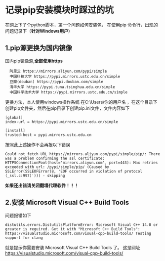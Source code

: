 # 记录pip安装模块时踩过的坑


在网上下了个python脚本，第一个问题如何安装包， 在使用pip 命令行，出现的问题记录下（**针对Windows用户**）
## 1.pip源更换为国内镜像

国内pip镜像源,**全部使用https**
```
  阿里云 https://mirrors.aliyun.com/pypi/simple
  中国科技大学 https://pypi.mirrors.ustc.edu.cn/simple
  豆瓣(douban) https://pypi.douban.com/simple
  清华大学 https://pypi.tuna.tsinghua.edu.cn/simple
  中国科学技术大学 https://pypi.mirrors.ustc.edu.cn/simple
```
更换方法，本人使用windows操作系统
在C:\Users\你的用户名 ，在这个目录下创建pip文件夹，然后在pip目录下创建pip.ini文件，文件内容如下

```
[global]
index-url = https://pypi.mirrors.ustc.edu.cn/simple

[install]
trusted-host = pypi.mirrors.ustc.edu.cn
```
按照此上述操作不会再报以下错误
```
Could not fetch URL https://mirrors.aliyun.com/pypi/simple/pip/: There was a problem confirming the ssl certificate: HTTPSConnectionPool(host='mirrors.aliyun.com', port=443): Max retries exceeded with url: /pypi/simple/pip/ (Caused by SSLError(SSLEOFError(8, 'EOF occurred in violation of protocol (_ssl.c:997)'))) - skipping
```
**如果还出错请关闭翻墙代理软件！！！**
## 2.安装 Microsoft Visual C++ Build Tools

问题报错如下
```
distutils.errors.DistutilsPlatformError: Microsoft Visual C++ 14.0 or greater is required. Get it with "Microsoft C++ Build Tools": https://visualstudio.microsoft.com/visual-cpp-build-tools/ Testing support for clang
```
就是提示你需要安装 Microsoft Visual C++ Build Tools 了。
这是网址 https://visualstudio.microsoft.com/visual-cpp-build-tools/
